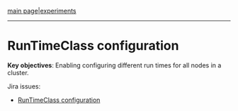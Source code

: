 [main page](README.md)|[experiments](AIR-141_.md)

---

# RunTimeClass configuration

**Key objectives**: Enabling configuring different run times for all nodes in a cluster.

Jira issues:
- [RunTimeClass configuration](https://airship.atlassian.net/browse/AIR-141)
